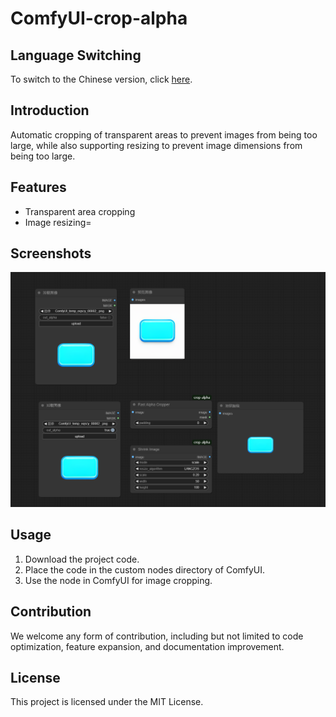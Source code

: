 # ComfyUI-crop-alpha

## Language Switching
To switch to the Chinese version, click [here](README_ZH.md).

## Introduction
Automatic cropping of transparent areas to prevent images from being too large, while also supporting resizing to prevent image dimensions from being too large.

## Features
- Transparent area cropping
- Image resizing=

## Screenshots
![Effect Preview](./image.png)
  
## Usage 
1. Download the project code.
2. Place the code in the custom nodes directory of ComfyUI.
3. Use the node in ComfyUI for image cropping.

## Contribution
We welcome any form of contribution, including but not limited to code optimization, feature expansion, and documentation improvement.

## License
This project is licensed under the MIT License.